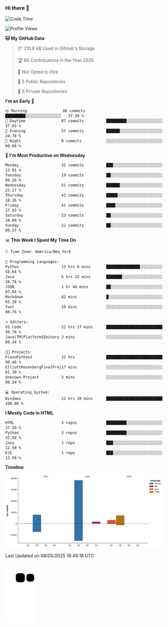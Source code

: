 ### Hi there 👋

<!--
**Iplay6432/Iplay6432** is a ✨ _special_ ✨ repository because its `README.md` (this file) appears on your GitHub profile.

Here are some ideas to get you started:

- 🔭 I’m currently working on ...
- 🌱 I’m currently learning ...
- 👯 I’m looking to collaborate on ...
- 🤔 I’m looking for help with ...
- 💬 Ask me about ...
- 📫 How to reach me: ...
- 😄 Pronouns: ...
- ⚡ Fun fact: ...
-->
<!--
- 🔭 I’m currently working on [A Login Python Scipt Thing](https://github.com/Iplay6432/Lugin-but-no-Pygame-)
- 🌱 I’m currently [learning C++](https://github.com/Iplay6432/LearningCpp)


<!--START_SECTION:waka-->
![Code Time](http://img.shields.io/badge/Code%20Time-224%20hrs%2050%20mins-blue)

![Profile Views](http://img.shields.io/badge/Profile%20Views-0-blue)

**🐱 My GitHub Data** 

> 📦 210.8 kB Used in GitHub's Storage 
 > 
> 🏆 60 Contributions in the Year 2025
 > 
> 🚫 Not Opted to Hire
 > 
> 📜 5 Public Repositories 
 > 
> 🔑 3 Private Repositories 
 > 
**I'm an Early 🐤** 

```text
🌞 Morning                86 commits          █████████░░░░░░░░░░░░░░░░   37.39 % 
🌆 Daytime                87 commits          █████████░░░░░░░░░░░░░░░░   37.83 % 
🌃 Evening                57 commits          ██████░░░░░░░░░░░░░░░░░░░   24.78 % 
🌙 Night                  0 commits           ░░░░░░░░░░░░░░░░░░░░░░░░░   00.00 % 
```
📅 **I'm Most Productive on Wednesday** 

```text
Monday                   32 commits          ███░░░░░░░░░░░░░░░░░░░░░░   13.91 % 
Tuesday                  19 commits          ██░░░░░░░░░░░░░░░░░░░░░░░   08.26 % 
Wednesday                51 commits          ██████░░░░░░░░░░░░░░░░░░░   22.17 % 
Thursday                 42 commits          █████░░░░░░░░░░░░░░░░░░░░   18.26 % 
Friday                   41 commits          ████░░░░░░░░░░░░░░░░░░░░░   17.83 % 
Saturday                 23 commits          ██░░░░░░░░░░░░░░░░░░░░░░░   10.00 % 
Sunday                   22 commits          ██░░░░░░░░░░░░░░░░░░░░░░░   09.57 % 
```


📊 **This Week I Spent My Time On** 

```text
🕑︎ Time Zone: America/New_York

💬 Programming Languages: 
Python                   13 hrs 6 mins       ███████████████░░░░░░░░░░   58.64 % 
Java                     6 hrs 25 mins       ███████░░░░░░░░░░░░░░░░░░   28.78 % 
JSON                     1 hr 46 mins        ██░░░░░░░░░░░░░░░░░░░░░░░   07.94 % 
Markdown                 42 mins             █░░░░░░░░░░░░░░░░░░░░░░░░   03.20 % 
Text                     10 mins             ░░░░░░░░░░░░░░░░░░░░░░░░░   00.76 % 

🔥 Editors: 
VS Code                  22 hrs 17 mins      █████████████████████████   99.76 % 
Java(TM)PlatformSEbinary 3 mins              ░░░░░░░░░░░░░░░░░░░░░░░░░   00.24 % 

🐱‍💻 Projects: 
PianoPython2             22 hrs              █████████████████████████   98.46 % 
ElliottRosenbergFinalProj17 mins             ░░░░░░░░░░░░░░░░░░░░░░░░░   01.30 % 
Unknown Project          3 mins              ░░░░░░░░░░░░░░░░░░░░░░░░░   00.24 % 

💻 Operating System: 
Windows                  22 hrs 20 mins      █████████████████████████   100.00 % 
```

**I Mostly Code in HTML** 

```text
HTML                     3 repos             █████████░░░░░░░░░░░░░░░░   37.50 % 
Python                   3 repos             █████████░░░░░░░░░░░░░░░░   37.50 % 
Java                     1 repo              ███░░░░░░░░░░░░░░░░░░░░░░   12.50 % 
EJS                      1 repo              ███░░░░░░░░░░░░░░░░░░░░░░   12.50 % 
```



**Timeline**

![Lines of Code chart](https://raw.githubusercontent.com/Iplay6432/Iplay6432/main/assets/bar_graph.png)


 Last Updated on 08/05/2025 18:49:18 UTC
<!--END_SECTION:waka-->

![snake](https://raw.githubusercontent.com/Iplay6432/Iplay6432/output/github-contribution-grid-snake.svg)
